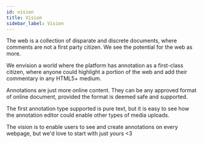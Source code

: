 ```yaml
---
id: vision
title: Vision
sidebar_label: Vision
---
```


The web is a collection of disparate and discrete documents, where comments are not a first party citizen. We see the potential for the web as more.

We envision a world where the platform has annotation as a first-class citizen, where anyone could highlight a portion of the web and add their commentary in any HTML5+ medium.

Annotations are just more online content. They can be any approved format of online document, provided the format is deemed safe and supported.

The first annotation type supported is pure text, but it is easy to see how the annotation editor could enable other types of media uploads.

The vision is to enable users to see and create annotations on every webpage, but we'd love to start with just yours <3
